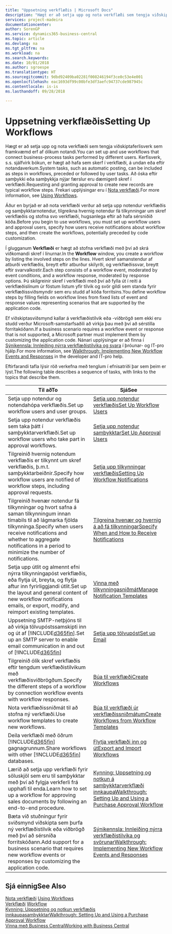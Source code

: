 ```yaml
---
title: "Uppsetning verkflæðis | Microsoft Docs"
description: "Hægt er að setja upp og nota verkflæði sem tengja viðskiptaferlisverk sem framkvæmd erf af ólíkum notandi. Kerfisverk, s.s. sjálfvirk bókun, er hægt að hafa sem skerf í verkflæði, á undan eða eftir notandaverkum. Að óska eftir samþykki eða samþykkja nýjar færslur eru dæmigerð skref í verkflæði."
services: project-madeira
documentationcenter: 
author: SorenGP
ms.service: dynamics365-business-central
ms.topic: article
ms.devlang: na
ms.tgt_pltfrm: na
ms.workload: na
ms.search.keywords: 
ms.date: 10/01/2018
ms.author: sgroespe
ms.translationtype: HT
ms.sourcegitcommit: 9dbd92409ba02281f008246194f3ce0c53e4e001
ms.openlocfilehash: eac1693df99c00bfe3df3aefc94737cde987945c
ms.contentlocale: is-is
ms.lasthandoff: 09/28/2018

---
```

# <a name="setting-up-workflows"></a><span data-ttu-id="0a7bd-105">Uppsetning verkflæðis</span><span class="sxs-lookup"><span data-stu-id="0a7bd-105">Setting Up Workflows</span></span>
<span data-ttu-id="0a7bd-106">Hægt er að setja upp og nota verkflæði sem tengja viðskiptaferlisverk sem framkvæmd erf af ólíkum notandi.</span><span class="sxs-lookup"><span data-stu-id="0a7bd-106">You can set up and use workflows that connect business-process tasks performed by different users.</span></span> <span data-ttu-id="0a7bd-107">Kerfisverk, s.s. sjálfvirk bókun, er hægt að hafa sem skerf í verkflæði, á undan eða eftir notandaverkum.</span><span class="sxs-lookup"><span data-stu-id="0a7bd-107">System tasks, such as automatic posting, can be included as steps in workflows, preceded or followed by user tasks.</span></span> <span data-ttu-id="0a7bd-108">Að óska eftir samþykki eða samþykkja nýjar færslur eru dæmigerð skref í verkflæði.</span><span class="sxs-lookup"><span data-stu-id="0a7bd-108">Requesting and granting approval to create new records are typical workflow steps.</span></span> <span data-ttu-id="0a7bd-109">Frekari upplýsingar eru í [Nota verkflæði](across-use-workflows.md).</span><span class="sxs-lookup"><span data-stu-id="0a7bd-109">For more information, see [Using Workflows](across-use-workflows.md).</span></span>  

 <span data-ttu-id="0a7bd-110">Áður en byrjað er að nota verkflæði verður að setja upp notendur verkflæðis og samþykktarnotendur, tilgreikna hvernig notendur fá tilkynningar um skref verkflæðis og stofna svo verkflæði, hugsanlega eftir að hafa sérsniðið kóða.</span><span class="sxs-lookup"><span data-stu-id="0a7bd-110">Before you begin to use workflows, you must set up workflow users and approval users, specify how users receive notifications about workflow steps, and then create the workflows, potentially preceded by code customization.</span></span>  

 <span data-ttu-id="0a7bd-111">Í glugganum **Verkflæði** er hægt að stofna verkflæði með því að skrá viðkomandi skref í línurnar.</span><span class="sxs-lookup"><span data-stu-id="0a7bd-111">In the **Workflow** window, you create a workflow by listing the involved steps on the lines.</span></span> <span data-ttu-id="0a7bd-112">Hvert skref samanstendur af atburði verkflæðis, breytt eftir atburður skilyrði, og verkflæðissvar, breytt eftir svarvalkostir.</span><span class="sxs-lookup"><span data-stu-id="0a7bd-112">Each step consists of a workflow event, moderated by event conditions, and a workflow response, moderated by response options.</span></span> <span data-ttu-id="0a7bd-113">Þú skilgreinir skref í verkflæði með því að fylla út í reiti á verkflæðislínum úr föstum listum yfir tilvik og svör gildi sem standa fyrir verkflæðissviðsmyndir sem eru studd af kóða forritsins.</span><span class="sxs-lookup"><span data-stu-id="0a7bd-113">You define workflow steps by filling fields on workflow lines from fixed lists of event and response values representing scenarios that are supported by the application code.</span></span>  

 <span data-ttu-id="0a7bd-114">Ef viðskiptasviðsmynd kallar á verkflæðistilvik eða -viðbrögð sem ekki eru studd verður Microsoft-samstarfsaðili að virkja þau með því að sérstilla forritakóðann.</span><span class="sxs-lookup"><span data-stu-id="0a7bd-114">If a business scenario requires a workflow event or response that is not supported, a Microsoft partner must implement them by customizing the application code.</span></span> <span data-ttu-id="0a7bd-115">Nánari upplýsingar er að finna í [Sýnikennsla: Innleiðing nýrra verkflæðistilvika og svara](/dynamics-nav/Walkthrough--Implementing-New-Workflow-Events-and-Responses) í þróunar- og IT-pro hjálp.</span><span class="sxs-lookup"><span data-stu-id="0a7bd-115">For more information, see [Walkthrough: Implementing New Workflow Events and Responses](/dynamics-nav/Walkthrough--Implementing-New-Workflow-Events-and-Responses) in the developer and IT-pro help.</span></span>

 <span data-ttu-id="0a7bd-116">Eftirfarandi tafla lýsir röð verkefna með tenglum í efnisatriði þar sem þeim er lýst.</span><span class="sxs-lookup"><span data-stu-id="0a7bd-116">The following table describes a sequence of tasks, with links to the topics that describe them.</span></span>  

|<span data-ttu-id="0a7bd-117">**Til að**</span><span class="sxs-lookup"><span data-stu-id="0a7bd-117">**To**</span></span>|<span data-ttu-id="0a7bd-118">**Sjá**</span><span class="sxs-lookup"><span data-stu-id="0a7bd-118">**See**</span></span>|  
|------------|-------------|  
|<span data-ttu-id="0a7bd-119">Setja upp notendur og notendahópa verkflæðis.</span><span class="sxs-lookup"><span data-stu-id="0a7bd-119">Set up workflow users and user groups.</span></span>|[<span data-ttu-id="0a7bd-120">Setja upp notendur verkflæðis</span><span class="sxs-lookup"><span data-stu-id="0a7bd-120">Set Up Workflow Users</span></span>](across-how-to-set-up-workflow-users.md)|  
|<span data-ttu-id="0a7bd-121">Setja upp notendur verkflæðis sem taka þátt í samþykktarverkflæði.</span><span class="sxs-lookup"><span data-stu-id="0a7bd-121">Set up workflow users who take part in approval workflows.</span></span>|[<span data-ttu-id="0a7bd-122">Setja upp notendur samþykktar</span><span class="sxs-lookup"><span data-stu-id="0a7bd-122">Set Up Approval Users</span></span>](across-how-to-set-up-approval-users.md)|  
|<span data-ttu-id="0a7bd-123">Tilgreinið hvernig notendum verkflæðis er tilkynnt um skref verkflæðis, þ.m.t. samþykktarbeiðnir.</span><span class="sxs-lookup"><span data-stu-id="0a7bd-123">Specify how workflow users are notified of workflow steps, including approval requests.</span></span>|[<span data-ttu-id="0a7bd-124">Setja upp tilkynningar verkflæðis</span><span class="sxs-lookup"><span data-stu-id="0a7bd-124">Setting Up Workflow Notifications</span></span>](across-setting-up-workflow-notifications.md)|  
|<span data-ttu-id="0a7bd-125">Tilgreinið hvenær notendur fá tilkynningar og hvort safna á saman tilkynningum innan tímabils til að lágmarka fjölda tilkynninga.</span><span class="sxs-lookup"><span data-stu-id="0a7bd-125">Specify when users receive notifications and whether to aggregate notifications in a period to minimize the number of notifications.</span></span>|[<span data-ttu-id="0a7bd-126">Tilgreina hvenær og hvernig á að fá tilkynningar</span><span class="sxs-lookup"><span data-stu-id="0a7bd-126">Specify When and How to Receive Notifications</span></span>](across-how-to-specify-when-and-how-to-receive-notifications.md)|  
|<span data-ttu-id="0a7bd-127">Setja upp útlit og almennt efni nýrra tilkynningapóst verkflæðis, eða flytja út, breyta, og flytja aftur inn fyrirliggjandi útlit.</span><span class="sxs-lookup"><span data-stu-id="0a7bd-127">Set up the layout and general content of new workflow notifications emails, or export, modify, and reimport existing templates.</span></span>|[<span data-ttu-id="0a7bd-128">Vinna með tilkynningasniðmát</span><span class="sxs-lookup"><span data-stu-id="0a7bd-128">Manage Notification Templates</span></span>](across-how-to-manage-notification-templates.md)|  
|<span data-ttu-id="0a7bd-129">Uppsetning SMTP-netþjóns til að virkja tölvupóstssamskipti inn og út af [!INCLUDE[d365fin](includes/d365fin_md.md)].</span><span class="sxs-lookup"><span data-stu-id="0a7bd-129">Set up an SMTP server to enable email communication in and out of [!INCLUDE[d365fin](includes/d365fin_md.md)]</span></span>|[<span data-ttu-id="0a7bd-130">Setja upp tölvupóst</span><span class="sxs-lookup"><span data-stu-id="0a7bd-130">Set up Email</span></span>](admin-how-setup-email.md)|
|<span data-ttu-id="0a7bd-131">Tilgreinið ólík skref verkflæðis eftir tengdum verkflæðistilvikum með verkflæðisviðbrögðum.</span><span class="sxs-lookup"><span data-stu-id="0a7bd-131">Specify the different steps of a workflow by connection workflow events with workflow responses.</span></span>|[<span data-ttu-id="0a7bd-132">Búa til verkflæði</span><span class="sxs-lookup"><span data-stu-id="0a7bd-132">Create Workflows</span></span>](across-how-to-create-workflows.md)|  
|<span data-ttu-id="0a7bd-133">Nota verkflæðissniðmát til að stofna ný verkflæði.</span><span class="sxs-lookup"><span data-stu-id="0a7bd-133">Use workflow templates to create new workflows.</span></span>|[<span data-ttu-id="0a7bd-134">Búa til verkflæði úr verkflæðissniðmátum</span><span class="sxs-lookup"><span data-stu-id="0a7bd-134">Create Workflows from Workflow Templates</span></span>](across-how-to-create-workflows-from-workflow-templates.md)|  
|<span data-ttu-id="0a7bd-135">Deila verkflæði með öðrum [!INCLUDE[d365fin](includes/d365fin_md.md)] gagnagrunnum.</span><span class="sxs-lookup"><span data-stu-id="0a7bd-135">Share workflows with other [!INCLUDE[d365fin](includes/d365fin_md.md)] databases.</span></span>|[<span data-ttu-id="0a7bd-136">Flytja verkflæði inn og út</span><span class="sxs-lookup"><span data-stu-id="0a7bd-136">Export and Import Workflows</span></span>](across-how-to-export-and-import-workflows.md)|  
|<span data-ttu-id="0a7bd-137">Lærið að setja upp verkflæði fyrir söluskjöl sem eru til samþykktar með því að fylgja verkferli frá upphafi til enda.</span><span class="sxs-lookup"><span data-stu-id="0a7bd-137">Learn how to set up a workflow for approving sales documents by following an end-to-end procedure.</span></span>|[<span data-ttu-id="0a7bd-138">Kynning: Uppsetning og notkun á samþykktarverkflæði innkaupa</span><span class="sxs-lookup"><span data-stu-id="0a7bd-138">Walkthrough: Setting Up and Using a Purchase Approval Workflow</span></span>](walkthrough-setting-up-and-using-a-purchase-approval-workflow.md)|  
|<span data-ttu-id="0a7bd-139">Bæta við stuðningur fyrir sviðsmynd viðskipta sem þurfa ný verkflæðistilvik eða viðbrögð með því að sérsníða forritskóðann.</span><span class="sxs-lookup"><span data-stu-id="0a7bd-139">Add support for a business scenario that requires new workflow events or responses by customizing the application code.</span></span>|[<span data-ttu-id="0a7bd-140">Sýnikennsla: Innleiðing nýrra verkflæðistilvika og svörunar</span><span class="sxs-lookup"><span data-stu-id="0a7bd-140">Walkthrough: Implementing New Workflow Events and Responses</span></span>](/dynamics-nav/Walkthrough--Implementing-New-Workflow-Events-and-Responses)|  

## <a name="see-also"></a><span data-ttu-id="0a7bd-141">Sjá einnig</span><span class="sxs-lookup"><span data-stu-id="0a7bd-141">See Also</span></span>  
 <span data-ttu-id="0a7bd-142">[Nota verkflæði](across-use-workflows.md) </span><span class="sxs-lookup"><span data-stu-id="0a7bd-142">[Using Workflows](across-use-workflows.md) </span></span>  
 <span data-ttu-id="0a7bd-143">[Verkflæði](across-workflow.md) </span><span class="sxs-lookup"><span data-stu-id="0a7bd-143">[Workflow](across-workflow.md) </span></span>  
 [<span data-ttu-id="0a7bd-144">Kynning: Uppsetning og notkun verkflæðis innkaupasamþykktar</span><span class="sxs-lookup"><span data-stu-id="0a7bd-144">Walkthrough: Setting Up and Using a Purchase Approval Workflow</span></span>](walkthrough-setting-up-and-using-a-purchase-approval-workflow.md)  
 [<span data-ttu-id="0a7bd-145">Vinna með Business Central</span><span class="sxs-lookup"><span data-stu-id="0a7bd-145">Working with Business Central</span></span>](ui-work-product.md)


